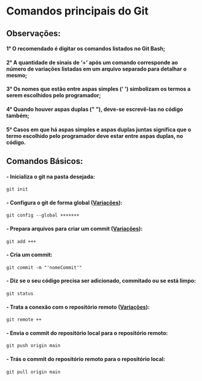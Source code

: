# Comandos principais do Git

## Observações:

#### 1° O recomendado é digitar os comandos listados no Git Bash;

#### 2° A quantidade de sinais de ‘+’ após um comando corresponde ao número de variações listadas em um arquivo separado para detalhar o mesmo; 

#### 3° Os nomes que estão entre aspas simples (' ') simbolizam os termos a serem escolhidos pelo programador;

#### 4° Quando houver aspas duplas (" "), deve-se escrevê-las no código também;

#### 5° Casos em que há aspas simples e aspas duplas juntas significa que o termo escolhido pelo programador deve estar entre aspas duplas, no código.

## Comandos Básicos:

#### - Inicializa o git na pasta desejada:
```
git init

```
#### - Configura o git de forma global ([Variações]()): 
```
git config --global +++++++ 

```
#### - Prepara arquivos para criar um commit ([Variações]()): 
```
git add +++ 

```
#### - Cria um commit: 
```
git commit -m "'nomeCommit'" 

```
#### - Diz se o seu código precisa ser adicionado, commitado ou se está limpo: 
```
git status 

```
#### - Trata a conexão com o repositório remoto ([Variações]()): 
```
git remote ++

```
#### - Envia o commit do repositório local para o repositório remoto: 
```
git push origin main

```
#### - Trás o commit do repositório remoto para o repositório local: 
```
git pull origin main

```